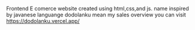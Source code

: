 Frontend E comerce website created using html,css,and js. name inspired by javanese languange dodolanku mean my sales
 overview
 you can visit https://dodolanku.vercel.app/
